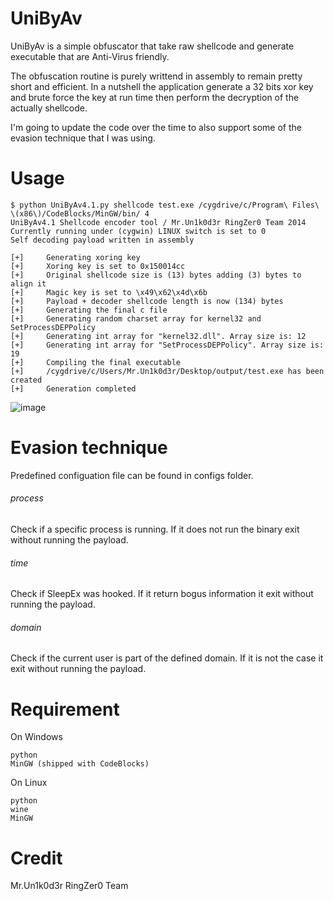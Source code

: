# UniByAv
UniByAv is a simple obfuscator that take raw shellcode and generate executable that are Anti-Virus friendly.

The obfuscation routine is purely writtend in assembly to remain pretty short and efficient. In a nutshell the application generate a 32 bits xor key and brute force the key at run time then perform the decryption of the actually shellcode.

I'm going to update the code over the time to also support some of the evasion technique that I was using.

# Usage
```
$ python UniByAv4.1.py shellcode test.exe /cygdrive/c/Program\ Files\ \(x86\)/CodeBlocks/MinGW/bin/ 4
UniByAv4.1 Shellcode encoder tool / Mr.Un1k0d3r RingZer0 Team 2014
Currently running under (cygwin) LINUX switch is set to 0
Self decoding payload written in assembly

[+]     Generating xoring key
[+]     Xoring key is set to 0x150014cc
[+]     Original shellcode size is (13) bytes adding (3) bytes to align it
[+]     Magic key is set to \x49\x62\x4d\x6b
[+]     Payload + decoder shellcode length is now (134) bytes
[+]     Generating the final c file
[+]     Generating random charset array for kernel32 and SetProcessDEPPolicy
[+]     Generating int array for "kernel32.dll". Array size is: 12
[+]     Generating int array for "SetProcessDEPPolicy". Array size is: 19
[+]     Compiling the final executable
[+]     /cygdrive/c/Users/Mr.Un1k0d3r/Desktop/output/test.exe has been created
[+]     Generation completed
```

![image](https://user-images.githubusercontent.com/4238766/29378637-d3e9c4e8-828d-11e7-9ce2-83e18a1ee931.png)

# Evasion technique 

Predefined configuation file can be found in configs folder.

###### process
Check if a specific process is running. If it does not run the binary exit without running the payload.

###### time
Check if SleepEx was hooked. If it return bogus information it exit without running the payload.

###### domain
Check if the current user is part of the defined domain. If it is not the case it exit without running the payload.

# Requirement
On Windows
```
python
MinGW (shipped with CodeBlocks)
```

On Linux
```
python
wine
MinGW
```

# Credit
Mr.Un1k0d3r RingZer0 Team
